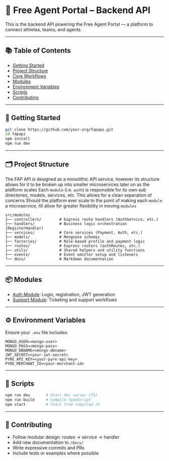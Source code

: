 # 🏈 Free Agent Portal – Backend API

This is the backend API powering the Free Agent Portal — a platform to connect athletes, teams, and agents.

---

## 📚 Table of Contents

- [Getting Started](#getting-started)
- [Project Structure](#project-structure)
- [Core Workflows](#core-workflows)
- [Modules](#modules)
- [Environment Variables](#environment-variables)
- [Scripts](#scripts)
- [Contributing](#contributing)
 
---

## 🚀 Getting Started

```bash
git clone https://github.com/your-org/fapapi.git
cd fapapi
npm install
npm run dev
```

---

## 🗂️ Project Structure

The FAP API is designed as a monolithic API service, however its structure allows for it to be broken up into smaller microservices later on as the platform scales
Each `module` (i.e. `auth`) is responsible for its own sub directories, models, services, etc. This allows for a clean seperation of concerns
Should the platform ever scale to the point of making each `module` a microservice, itll allow for greater flexibility in moving `modules`

```
src/modules
├── controllers/        # Express route handlers (AuthService, etc.)
├── handlers/           # Business logic orchestration (RegisterHandler)
├── services/           # Core services (Payment, Auth, etc.)
├── models/             # Mongoose schemas
├── factories/          # Role-based profile and payment logic
├── routes/             # Express routers (authRoutes, etc.)
├── utils/              # Shared helpers and utility functions
├── events/             # Event emitter setup and listeners
└── docs/               # Markdown documentation
```

---

## 📦 Modules

- [Auth Module](./src/modules/auth/docs/auth-module.md): Login, registration, JWT generation
- [Support Module](./src/modules/support/docs/support-module.md): Ticketing and support workflows

---

## ⚙️ Environment Variables

Ensure your `.env` file includes:

```env
MONGO_USER=<mongo-user>
MONGO_PASS=<mongo-pass>
MONGO_DBNAME=<mongo-dbname>
JWT_SECRET=<your-jwt-secret>
PYRE_API_KEY=<your-pyre-api-key>
PYRE_MERCHANT_ID=<your-merchant-id>
```

---

## 🧪 Scripts

```bash
npm run dev       # Start dev server (TS)
npm run build     # Compile TypeScript
npm start         # Start from compiled JS
```

---

## 🤝 Contributing

- Follow modular design: routes → service → handler
- Add new documentation to `/docs/`
- Write expressive commits and PRs
- Include tests or examples where possible
